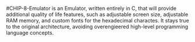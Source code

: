 #CHIP-8-Emulator
is an Emulator, written entirely in C, that will provide additional quality of life features, such as adjustable screen size, adjustable RAM memory, and custom fonts for the hexadecimal charactes. It stays true to the original architecture, avoiding overengieered high-level programming language concepts.
